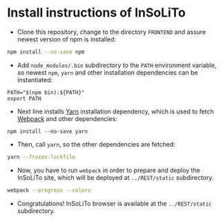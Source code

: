 # Install instructions of InSoLiTo
  
* Clone this repository, change to the directory `FRONTEND` and assure newest version of npm is installed:

```bash
npm install --no-save npm
```

* Add `node_modules/.bin` subdirectory to the `PATH` environment variable, so newest `npm`, `yarn` and other installation dependencies can be instantiated:

```
PATH="$(npm bin):${PATH}"
export PATH
```

* Next line installs [Yarn](https://yarnpkg.com/) installation dependency, which is used to fetch [Webpack](https://webpack.github.io/) and other dependencies:

```
npm install --no-save yarn
```

* Then, call `yarn`, so the other dependencies are fetched:

```bash
yarn --frozen-lockfile
```

* Now, you have to run `webpack` in order to prepare and deploy the InSoLiTo site, which will be deployed at `../REST/static` subdirectory.

```bash
webpack --progress --colors
```

* Congratulations! InSoLiTo browser is available at the `../REST/static` subdirectory.
